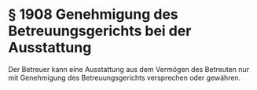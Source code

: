 # § 1908 Genehmigung des Betreuungsgerichts bei der Ausstattung
Der Betreuer kann eine Ausstattung aus dem Vermögen des Betreuten nur mit Genehmigung des Betreuungsgerichts versprechen oder gewähren.